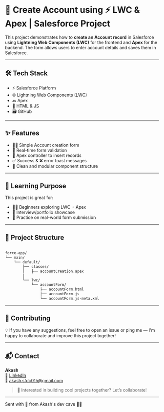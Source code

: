 # 🧾 Create Account using ⚡ LWC & Apex | Salesforce Project

This project demonstrates how to **create an Account record** in Salesforce using **Lightning Web Components (LWC)** for the frontend and **Apex** for the backend. The form allows users to enter account details and saves them in Salesforce.

---  
 
## 🛠️ Tech Stack

- ⚡ Salesforce Platform     
- 🌐 Lightning Web Components (LWC)          
- 🔙 Apex     
- 🎨 HTML & JS       
- 🗃️ GitHub      
          
---        
     
## ✨ Features       
    
- 🧑‍💼 Simple Account creation form   
- 🔄 Real-time form validation   
- 📩 Apex controller to insert records   
- ✅ Success & ❌ error toast messages     
- 🧩 Clean and modular component structure   

---

## 🧠 Learning Purpose

This project is great for:

- 🧑‍🎓 Beginners exploring LWC + Apex
- 💼 Interview/portfolio showcase  
- 🧪 Practice on real-world form submission  

---

## 📂 Project Structure

```bash

force-app/
└── main/
    └── default/
        ├── classes/
        │   ├── accountCreation.apex
        │
        └── lwc/
            └── accountForm/
                ├── accountForm.html
                ├── accountForm.js
                └── accountForm.js-meta.xml
```
---

## 🙌 Contributing

💡 If you have any suggestions, feel free to open an issue or ping me — I'm happy to collaborate and improve this project together!

---
 
## 📬 Contact

**Akash**  
🔗 [LinkedIn](https://www.linkedin.com)  
📧 akash.sfdc015@gmail.com  

> 🚀 Interested in building cool projects together? Let’s collaborate!

---

Sent with 💌 from Akash's dev cave 🧑‍💻

